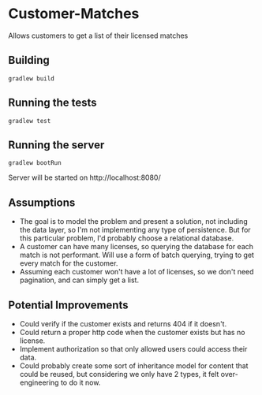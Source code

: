 # Customer-Matches

Allows customers to get a list of their licensed matches

## Building

`gradlew build`

## Running the tests

`gradlew test`

## Running the server

`gradlew bootRun`

Server will be started on http://localhost:8080/

## Assumptions

- The goal is to model the problem and present a solution, not including the data layer, so I'm not implementing any type of persistence. But for this particular problem, I'd probably choose a relational database.
- A customer can have many licenses, so querying the database for each match is not performant. Will use a form of batch querying, trying to get every match for the customer. 
- Assuming each customer won't have a lot of licenses, so we don't need pagination, and can simply get a list.

## Potential Improvements

- Could verify if the customer exists and returns 404 if it doesn't.
- Could return a proper http code when the customer exists but has no license.
- Implement authorization so that only allowed users could access their data.
- Could probably create some sort of inheritance model for content that could be reused, but considering we only have 2 types, it felt over-engineering to do it now.

